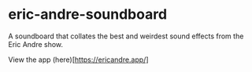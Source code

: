 # eric-andre-soundboard

A soundboard that collates the best and weirdest sound effects from the Eric Andre show.

View the app (here)[https://ericandre.app/]
